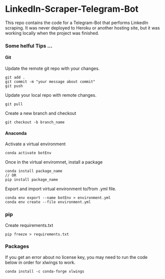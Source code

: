 # LinkedIn-Scraper-Telegram-Bot

This repo contains the code for a Telegram-Bot that performs LinkedIn scraping. It was never deployed to Heroku or another
hosting site, but it was working locally when the project was finished. 

### Some helful Tips ...

#### Git

Update the remote git repo with your changes.
```
git add .
git commit -m "your message about commit"
git push
```

Update your local repo with remote changes.
```
git pull
```

Create a new branch and checkout
```
git checkout -b branch_name
```

#### Anaconda

Activate a virtual environment
```
conda activate botEnv
```

Once in the virtual enviromnet, install a package
```
conda install package_name
// OR
pip install package_name
```

Export and import virtual environment to/from .yml file.

```
conda env export --name botEnv > environment.yml
conda env create --file environment.yml
```

### pip

Create requirements.txt
```
pip freeze > requirements.txt
```
### Packages

If you get an error about no license key, you may need to run the code below in order for xlwings to work.
```
conda install -c conda-forge xlwings
```
